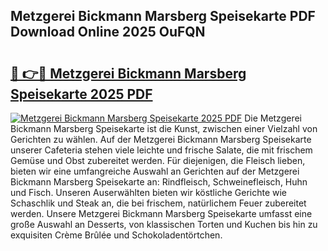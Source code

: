 ## Metzgerei Bickmann Marsberg Speisekarte PDF Download Online 2025 OuFQN

# <h2><a href="http://gc6k6f.nevu.top/?p=Metzgerei+Bickmann+Marsberg+Speisekarte">🔗 👉🔴 Metzgerei Bickmann Marsberg Speisekarte 2025 PDF</a></h2>

[![Metzgerei Bickmann Marsberg Speisekarte 2025 PDF](https://i.imgur.com/dBaPXMq.png)](http://gc6k6f.nevu.top/?p=Metzgerei+Bickmann+Marsberg+Speisekarte)
Die Metzgerei Bickmann Marsberg Speisekarte ist die Kunst, zwischen einer Vielzahl von Gerichten zu wählen. Auf der Metzgerei Bickmann Marsberg Speisekarte unserer Cafeteria stehen viele leichte und frische Salate, die mit frischem Gemüse und Obst zubereitet werden. Für diejenigen, die Fleisch lieben, bieten wir eine umfangreiche Auswahl an Gerichten auf der Metzgerei Bickmann Marsberg Speisekarte an: Rindfleisch, Schweinefleisch, Huhn und Fisch. Unseren Auserwählten bieten wir köstliche Gerichte wie Schaschlik und Steak an, die bei frischem, natürlichem Feuer zubereitet werden. Unsere Metzgerei Bickmann Marsberg Speisekarte umfasst eine große Auswahl an Desserts, von klassischen Torten und Kuchen bis hin zu exquisiten Crème Brûlée und Schokoladentörtchen.
